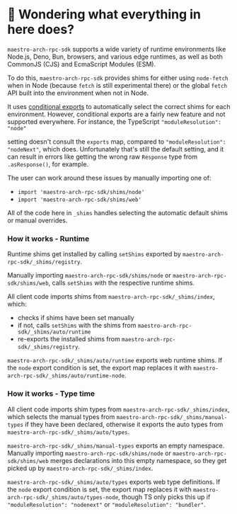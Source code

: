 # 👋 Wondering what everything in here does?

`maestro-arch-rpc-sdk` supports a wide variety of runtime environments like Node.js, Deno, Bun, browsers, and various
edge runtimes, as well as both CommonJS (CJS) and EcmaScript Modules (ESM).

To do this, `maestro-arch-rpc-sdk` provides shims for either using `node-fetch` when in Node (because `fetch` is still experimental there) or the global `fetch` API built into the environment when not in Node.

It uses [conditional exports](https://nodejs.org/api/packages.html#conditional-exports) to
automatically select the correct shims for each environment. However, conditional exports are a fairly new
feature and not supported everywhere. For instance, the TypeScript `"moduleResolution": "node"`

setting doesn't consult the `exports` map, compared to `"moduleResolution": "nodeNext"`, which does.
Unfortunately that's still the default setting, and it can result in errors like
getting the wrong raw `Response` type from `.asResponse()`, for example.

The user can work around these issues by manually importing one of:

- `import 'maestro-arch-rpc-sdk/shims/node'`
- `import 'maestro-arch-rpc-sdk/shims/web'`

All of the code here in `_shims` handles selecting the automatic default shims or manual overrides.

### How it works - Runtime

Runtime shims get installed by calling `setShims` exported by `maestro-arch-rpc-sdk/_shims/registry`.

Manually importing `maestro-arch-rpc-sdk/shims/node` or `maestro-arch-rpc-sdk/shims/web`, calls `setShims` with the respective runtime shims.

All client code imports shims from `maestro-arch-rpc-sdk/_shims/index`, which:

- checks if shims have been set manually
- if not, calls `setShims` with the shims from `maestro-arch-rpc-sdk/_shims/auto/runtime`
- re-exports the installed shims from `maestro-arch-rpc-sdk/_shims/registry`.

`maestro-arch-rpc-sdk/_shims/auto/runtime` exports web runtime shims.
If the `node` export condition is set, the export map replaces it with `maestro-arch-rpc-sdk/_shims/auto/runtime-node`.

### How it works - Type time

All client code imports shim types from `maestro-arch-rpc-sdk/_shims/index`, which selects the manual types from `maestro-arch-rpc-sdk/_shims/manual-types` if they have been declared, otherwise it exports the auto types from `maestro-arch-rpc-sdk/_shims/auto/types`.

`maestro-arch-rpc-sdk/_shims/manual-types` exports an empty namespace.
Manually importing `maestro-arch-rpc-sdk/shims/node` or `maestro-arch-rpc-sdk/shims/web` merges declarations into this empty namespace, so they get picked up by `maestro-arch-rpc-sdk/_shims/index`.

`maestro-arch-rpc-sdk/_shims/auto/types` exports web type definitions.
If the `node` export condition is set, the export map replaces it with `maestro-arch-rpc-sdk/_shims/auto/types-node`, though TS only picks this up if `"moduleResolution": "nodenext"` or `"moduleResolution": "bundler"`.
